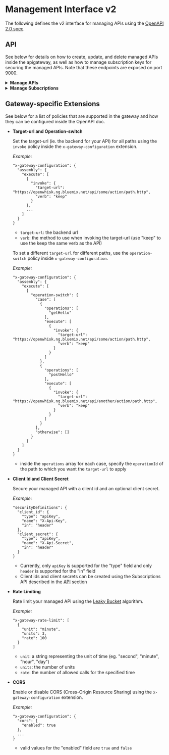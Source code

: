 Management Interface v2
==============

The following defines the v2 interface for managing APIs using the [OpenAPI 2.0 spec](http://swagger.io/specification/). 

## API

See below for details on how to create, update, and delete managed APIs inside the apigateway, as well as how to manage subscription keys for securing the managed APIs. Note that these endpoints are exposed on port 9000.

<details>
<summary><b>Manage APIs</b></summary>

---
### POST /v2/{tenant_id}/apis
Create a new managed API.

* `tenant_id`: *(string) the tenant associated with this API
* The body is a JSON object that follows the [OpenAPI 2.0 spec](http://swagger.io/specification/), with additional [gateway-specific extensions](#gateway-specific-extensions)

_Example body_:

```
{
  "swagger": "2.0",
  "info": {
    "version": "1.0",
    "title": "Hello World API"
  },
  "basePath": "/hw",
  "schemes": [
    "https"
  ],
  "consumes": [
    "application/json"
  ],
  "produces": [
    "application/json"
  ],
  "paths": {
    "/hello": {
      "get": {
        "description": "Returns a greeting to the user!",
        "operationId": "getHello",
        "responses": {
          "200": {
            "description": "Returns the greeting.",
            "schema": {
              "type": "string"
            }
          }
        }
      }
    },
    "/foo": {
      "get": {
        "description": "Returns bar to the user.",
        "operationId": "getFoo",
        "responses": {
          "200": {
            "description": "Returns bar.",
            "schema": {
              "type": "string"
            }
          }
        }
      }
    }
  },
  "securityDefinitions": {
    "client_id": {
      "type": "apiKey",
      "name": "X-Api-Key",
      "in": "header"
    }
  },
  "security": [
    {
      "client_id": []
    }
  ],
  "x-gateway-rate-limit": [
    {
      "unit": "minute",
      "units": 3,
      "rate": 100
    }
  ],
  "x-gateway-configuration": {
    "assembly": {
      "execute": [
        {
          "set-variable": {
            "actions": [
              {
                "set": "message.headers.Authorization",
                "value": "Basic xxx"
              }
            ]
          }
        },
        {
          "operation-switch": {
            "case": [
              {
                "operations": [
                  "getHello"
                ],
                "execute": [
                  {
                    "invoke": {
                      "target-url": "https://openwhisk.ng.bluemix.net/api/some/action/path.http",
                      "verb": "keep"
                    }
                  }
                ]
              },
              {
                "operations": [
                  "postHello"
                ],
                "execute": [
                  {
                    "invoke": {
                      "target-url": "https://openwhisk.ng.bluemix.net/api/another/action/path.http",
                      "verb": "keep"
                    }
                  }
                ]
              }
            ],
            "otherwise": []
          }
        }
      ]
    }
  }
}

```

_returns:_

```
{
  "artifact_id": (string),
  "managed_url": (string),
  "open_api_doc": (object)
}
```
 * `artifact_id`: the id associated with this API
 * `managed_url`: the base url to use to invoke this API
 * `open_api_doc`: the OpenAPI doc

Once you have created your API, you can invoke this API by concatenating the `managed_url` with a path specified in your OpenAPI doc.


### PUT /v2/{tenant_id}/apis
Update an existing managed API.

* `tenant_id`: *(string) the tenant associated with this API
* The body is a JSON object that represents this API's [OpenAPI 2.0 spec](http://swagger.io/specification/), as decribed above

_returns:_

```
{
  "artifact_id": (string),
  "managed_url": (string),
  "open_api_doc": (object)
}
```
 * `artifact_id`: the id associated with this API
 * `managed_url`: the base url to use to invoke this API
 * `open_api_doc`: the OpenAPI doc

### GET /v2/{tenant_id}/apis
Get all managed APIs for a tenant.

* `tenant_id`: *(string) the tenant associated with this API

_returns:_

```
[
  {
    "artifact_id": (string),
    "managed_url": (string),
    "open_api_doc": (object)
  },
  {
    "artifact_id": (string),
    "managed_url": (string),
    "open_api_doc": (object)
  },
  ...
]
```
 * `artifact_id`: the id associated with this API
 * `managed_url`: the base url to use to invoke this API
 * `open_api_doc`: the OpenAPI doc
 
### GET /v2/{tenant_id}/apis/{artifact_id}
Get a specific managed API for a tenant by its id.

* `tenant_id`: *(string) the tenant associated with this API
* `artifact_id`: *(string) the id associated with this API

_returns:_

```
{
  "artifact_id": (string),
  "managed_url": (string),
  "open_api_doc": (object)
}
```
 * `artifact_id`: the id associated with this API
 * `managed_url`: the base url to use to invoke this API
 * `open_api_doc`: the OpenAPI doc
 
### DELETE /v2/{tenant_id}/apis/{artifact_id}
Delete a specific managed API for a tenant by its id.

* `tenant_id`: *(string) the tenant associated with this API
* `artifact_id`: *(string) the id associated with this API

_returns:_

```
204 No Content
```

</details>


<details>
<summary><b>Manage Subscriptions</b></summary>

---
### POST /v2/{tenant_id}/subscriptions
Create a client_id and/or client_secret for a managed API.

* `tenant_id`: *(string) the tenant associated with this API

_body_:

```
{
  artifact_id: *(string),
  client_id: *(string),
  client_secret: (string)
}
```
* `artifact_id`: the id associated with this API
* `client_id`: the client id associated with this subscription for this API
* `client_secret`: optional client secret associated with this subscription for this API. Note that once a client_secret has been created, there is no way to retrieve its value as it is stored as a hash inside the gateway.
  
_returns:_

```
{
  "message": "Subscription 'clientId' created for API 'artifactId'"
}
```

### GET /v2/{tenant_id}/subscriptions?artifact_id={artifact_id}
Get all subscriptions associated with a managed API.

* `tenant_id`: *(string) the tenant associated with this API
* `artifact_id`: *(string) the id associated with this API

_returns:_

```
[
  client_id_1,
  client_id_2,
  ...
]
```

### DELETE /v2/{tenant_id}/subscriptions/{client_id}?artifact_id={artifact_id}
Delete a specific subscription for an API.

* `tenant_id`: *(string) the tenant associated with this API
* `client_id`: *(string) the client id associated with this subscription for this API
* `artifact_id`: *(string) the id associated with this API

_returns:_

```
204 No Content
```

</details>


## Gateway-specific Extensions
See below for a list of policies that are supported in the gateway and how they can be configured inside the OpenAPI doc.
* <b>Target-url and Operation-switch</b>

  Set the target-url (ie. the backend for your API) for all paths using the `invoke` policy inside the `x-gateway-configuration` extension.
  
  _Example:_
  ```
  "x-gateway-configuration": {
    "assembly": {
      "execute": [
        {
          "invoke": {
            "target-url": "https://openwhisk.ng.bluemix.net/api/some/action/path.http",
            "verb": "keep"
          }
        },
        ...
      ]
    }
  }
  ```
  * `target-url`: the backend url
  * `verb`: the method to use when invoking the target-url (use "keep" to use the keep the same verb as the API)
  
  To set a different `target-url` for different paths, use the `operation-switch` policy inside `x-gateway-configuration`.
  
  _Example:_
  ```
  "x-gateway-configuration": {
    "assembly": {
      "execute": [
        {
          "operation-switch": {
            "case": [
              {
                "operations": [
                  "getHello"
                ],
                "execute": [
                  {
                    "invoke": {
                      "target-url": "https://openwhisk.ng.bluemix.net/api/some/action/path.http",
                      "verb": "keep"
                    }
                  }
                ]
              },
              {
                "operations": [
                  "postHello"
                ],
                "execute": [
                  {
                    "invoke": {
                      "target-url": "https://openwhisk.ng.bluemix.net/api/another/action/path.http",
                      "verb": "keep"
                    }
                  }
                ]
              }
            ],
            "otherwise": []
          }
        }
      ]
    }
  }
  ```
  * inside the `operations` array for each case, specify the `operationId` of the path to which you want the `target-url` to apply

* <b>Client Id and Client Secret</b>
  
  Secure your managed API with a client id and an optional client secret.
  
  _Example:_
  ```
  "securityDefinitions": {
    "client_id": {
      "type": "apiKey",
      "name": "X-Api-Key",
      "in": "header"
    },
    "client_secret": {
      "type": "apiKey",
      "name": "X-Api-Secret",
      "in": "header"
    }
  }
  ```
  * Currently, only `apiKey` is supported for the "type" field and only `header` is supported for the "in" field
  * Client ids and client secrets can be created using the Subscriptions API described in the [API](#api) section

* <b>Rate Limiting</b>

  Rate limit your managed API using the [Leaky Bucket](https://en.wikipedia.org/wiki/Leaky_bucket) algorithm.
  
  _Example:_
  ```
  "x-gateway-rate-limit": [
    {
      "unit": "minute",
      "units": 3,
      "rate": 100
    }
  ]
  ```
  * `unit`: a string representing the unit of time (eg. "second", "minute", "hour", "day")
  * `units`: the number of units
  * `rate`: the number of allowed calls for the specified time

* <b>CORS</b>

  Enable or disable CORS (Cross-Origin Resource Sharing) using the `x-gateway-configuration` extension.
  
  _Example:_
  
  ```
  "x-gateway-configuration": {
    "cors": {
      "enabled": true
    },
    ...
  }
  ```
  * valid values for the "enabled" field are `true` and `false`
